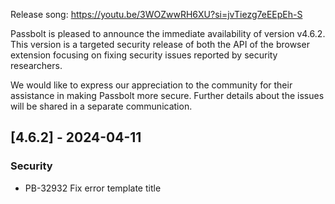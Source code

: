 Release song: https://youtu.be/3WOZwwRH6XU?si=jvTiezg7eEEpEh-S

Passbolt is pleased to announce the immediate availability of version v4.6.2. This version is a targeted security release of both the API of the browser extension focusing on fixing security issues reported by security researchers.

We would like to express our appreciation to the community for their assistance in making Passbolt more secure. Further details about the issues will be shared in a separate communication.

## [4.6.2] - 2024-04-11
### Security
- PB-32932 Fix error template title
